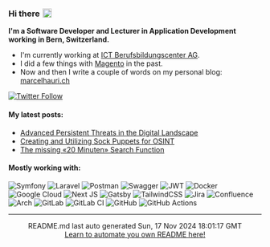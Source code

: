 ### Hi there <img src="https://media.giphy.com/media/hvRJCLFzcasrR4ia7z/giphy.gif" style="width: 18px; margin-left: 5px; position: absolute;">

**I'm a Software Developer and Lecturer in Application Development working in Bern, Switzerland.**

- I'm currently working at [ICT Berufsbildungscenter AG](https://berufsbildungscenter.ch/).
- I did a few things with [Magento](https://magento.marcelhauri.ch) in the past.
- Now and then I write a couple of words on my personal blog: [marcelhauri.ch](https://marcelhauri.ch)

[![Twitter Follow](https://img.shields.io/twitter/follow/mhauri?style=for-the-badge&color=111827&labelColor=111827)](https://twitter.com/mhauri)

#### My latest posts:

 - [Advanced Persistent Threats in the Digital Landscape](https://marcelhauri.ch/blog/advanced-persistent-threats-in-the-digital-landscape)
 - [Creating and Utilizing Sock Puppets for OSINT](https://marcelhauri.ch/blog/creating-and-utilizing-sock-puppets-for-osint)
 - [The missing «20 Minuten» Search Function](https://marcelhauri.ch/blog/the-missing-20-minuten-search-function)

#### Mostly working with:

![Symfony](https://img.shields.io/badge/symfony-%23000000.svg?style=for-the-badge&logo=symfony&logoColor=white&color=111827)
![Laravel](https://img.shields.io/badge/laravel-%23FF2D20.svg?style=for-the-badge&logo=laravel&logoColor=white&color=111827)
![Postman](https://img.shields.io/badge/Postman-FF6C37?style=for-the-badge&logo=postman&logoColor=white&color=111827)
![Swagger](https://img.shields.io/badge/-Swagger-%23Clojure?style=for-the-badge&logo=swagger&logoColor=white&color=111827)
![JWT](https://img.shields.io/badge/JWT-black?style=for-the-badge&logo=JSON%20web%20tokens&color=111827)
![Docker](https://img.shields.io/badge/docker-%230db7ed.svg?style=for-the-badge&logo=docker&logoColor=white&color=111827)
![Google Cloud](https://img.shields.io/badge/GoogleCloud-%234285F4.svg?style=for-the-badge&logo=google-cloud&logoColor=white&color=111827)
![Next JS](https://img.shields.io/badge/Next-black?style=for-the-badge&logo=next.js&logoColor=white&color=111827)
![Gatsby](https://img.shields.io/badge/Gatsby-%23663399.svg?style=for-the-badge&logo=gatsby&logoColor=white&color=111827)
![TailwindCSS](https://img.shields.io/badge/tailwindcss-%2338B2AC.svg?style=for-the-badge&logo=tailwind-css&logoColor=white&color=111827)
![Jira](https://img.shields.io/badge/jira-%230A0FFF.svg?style=for-the-badge&logo=jira&logoColor=white&color=111827)
![Confluence](https://img.shields.io/badge/confluence-%23172BF4.svg?style=for-the-badge&logo=confluence&logoColor=white&color=111827)
![Arch](https://img.shields.io/badge/Arch%20Linux-1793D1?logo=arch-linux&logoColor=fff&style=for-the-badge&color=111827)
![GitLab](https://img.shields.io/badge/gitlab-%23181717.svg?style=for-the-badge&logo=gitlab&logoColor=white&color=111827)
![GitLab CI](https://img.shields.io/badge/GitLabCI-%23181717.svg?style=for-the-badge&logo=gitlab&logoColor=white&color=111827)
![GitHub](https://img.shields.io/badge/github-%23121011.svg?style=for-the-badge&logo=github&logoColor=white&color=111827)
![GitHub Actions](https://img.shields.io/badge/githubactions-%232671E5.svg?style=for-the-badge&logo=githubactions&logoColor=white&color=111827)

<hr />
<div align="center">
README.md last auto generated Sun, 17 Nov 2024 18:01:17 GMT
<br/>
<a href="https://marcelhauri.ch" target="_blank">Learn to automate you own README here!</a>
</div>
